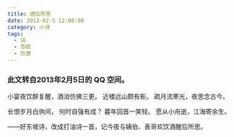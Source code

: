 ```yaml
---
title: 酒后所思
date: 2013-02-5 12:00:00
category: 小诗
tags:
  - 词
  - 苏轼
  - 饮酒
---
```


### 此文转自2013年2月5日的 QQ 空间。

小宴夜饮醉复醒，酒消仿佛三更。
近楼远山颇有影。
疏月流寒光，夜思念古今。

长恨岁月白驹间， 何时自强有成？
暮年回首一笑轻。
愿从小舟逝，江海寄余生。

——好东坡诗，改成打油诗一首，记今夜与姨伯、表哥欢饮酒醒后所思。
